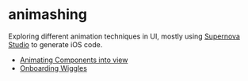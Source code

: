 # animashing
Exploring different animation techniques in UI, mostly using [Supernova Studio][SS] to generate iOS code.

* [Animating Components into view](./AnimatingComponentsIntoView/README.md) 
* [Onboarding Wiggles](./OnboardingWiggles/README.md)

[SS]: https://supernova.io/